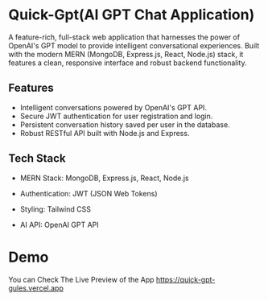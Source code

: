 
# Quick-Gpt(AI GPT Chat Application)

A feature-rich, full-stack web application that harnesses the power of OpenAI's GPT model to provide intelligent conversational experiences. Built with the modern MERN (MongoDB, Express.js, React, Node.js) stack, it features a clean, responsive interface and robust backend functionality.

## Features

- Intelligent conversations powered by OpenAI's GPT API.
- Secure JWT authentication for user registration and login.
- Persistent conversation history saved per user in the database.
- Robust RESTful API built with Node.js and Express.


## Tech Stack

- MERN Stack: MongoDB, Express.js, React, Node.js

- Authentication: JWT (JSON Web Tokens)

- Styling: Tailwind CSS

- AI API: OpenAI GPT API

# Demo
You can Check The Live Preview of the App
https://quick-gpt-gules.vercel.app
